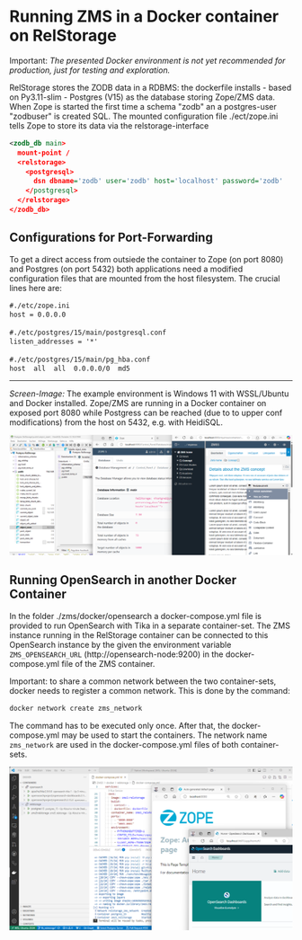 # Running ZMS in a Docker container on RelStorage

Important: *The presented Docker environment is not yet recommended for production, just for testing and exploration.* 

RelStorage stores the ZODB data in a RDBMS: the dockerfile installs - based on Py3.11-slim - Postgres (V15) as the database storing Zope/ZMS data. When Zope is started the first time a schema "zodb" an a postgres-user "zodbuser" is created SQL. The mounted configuration file ./ect/zope.ini tells Zope to store its data via the relstorage-interface

```xml
<zodb_db main>
  mount-point /
  <relstorage>
    <postgresql>
      dsn dbname='zodb' user='zodb' host='localhost' password='zodb'
    </postgresql>
  </relstorage>
</zodb_db>
```

## Configurations for Port-Forwarding

To get a direct access from outsiede the container to Zope (on port 8080) and Postgres (on port 5432) both applications need a modified configuration  files that are mounted from the host filesystem.
The crucial lines here are:

```
#./etc/zope.ini
host = 0.0.0.0

#./etc/postgres/15/main/postgresql.conf
listen_addresses = '*'

#./etc/postgres/15/main/pg_hba.conf
host  all  all  0.0.0.0/0  md5
```
---

_Screen-Image:_ The example environment is Windows 11 with WSSL/Ubuntu and Docker installed. Zope/ZMS are running in a Docker container on exposed port 8080 while Postgress can be reached (due to to upper conf modifications) from the host on 5432, e.g. with HeidiSQL.

![RelStorage-ZODB](../../../docs/images/develop_relstorage.png)

## Running OpenSearch in another Docker Container

In the folder ./zms/docker/opensearch a docker-compose.yml file is provided to run OpenSearch with Tika in a separate container-set. The ZMS instance running in the RelStorage container can be connected to this OpenSearch instance by the given the environment variable `ZMS_OPENSEARCH_URL` (http://opensearch-node:9200) in the docker-compose.yml file of the ZMS container.

Important: to share a common network between the two container-sets, docker needs to register a common network. This is done by the command:

```bash
docker network create zms_network
```

The command has to be executed only once. After that, the docker-compose.yml may be used to start the containers. The network name `zms_network` are used in the docker-compose.yml files of both container-sets.

![RelStorage-ZODB](../../../docs/images/develop_relstorage_opensearch.png)